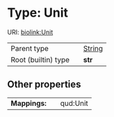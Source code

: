 
# Type: Unit




URI: [biolink:Unit](https://w3id.org/biolink/vocab/Unit)

|  |  |  |
| --- | --- | --- |
| Parent type | | [String](types/String.md) |
| Root (builtin) type | | **str** |

## Other properties

|  |  |  |
| --- | --- | --- |
| **Mappings:** | | qud:Unit |

